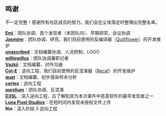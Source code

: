 ## 鸣谢

不一定完整！感谢所有社区成员的努力。我们会在尘埃落定时整理出完整名单。

[**Emi**](https://github.com/emilyploszaj/)：团队协调、首个发现者（本团队内）、早期研究、会议协调  
[**Jasmine**](https://github.com/jaskarth/)：团队协调、研究、我们目前使用的反编译器（[Quiltflower](https://github.com/QuiltMC/quiltflower/)）的开发维护  
[**unascribed**](https://github.com/unascribed/)：文档编纂协调、人流控制、LOGO  
[**williewillus**](https://github.com/williewillus/)：团队协调兼职记者  
[**Vazkii**](https://github.com/vazkii/)：文档编纂、对外沟通  
[**Col-E**](https://github.com/Col-E/)：逆向工程、我们目前使用的反混淆器（[Recaf](https://www.coley.software/Recaf/)）的开发维护  
[**quat**](https://github.com/quat1024/)：文档编纂、初步感染样本分析  
[**cortex**](https://github.com/mcrcortex/)：逆向工程  
[**aurelium**](https://github.com/autumnaurelium/)：团队协调、反混淆  
[**D3SL**](https://github.com/D3SL/)：深入逆向工程，后了解到其为本次事件中恶意软件的最早发现者之一   
[**Luna Pixel Studios**](https://lunapixelstudios.github.io/)：在短时间内发现未授权文件上传  
**Nia**：深入阶段 3 逆向工程  
